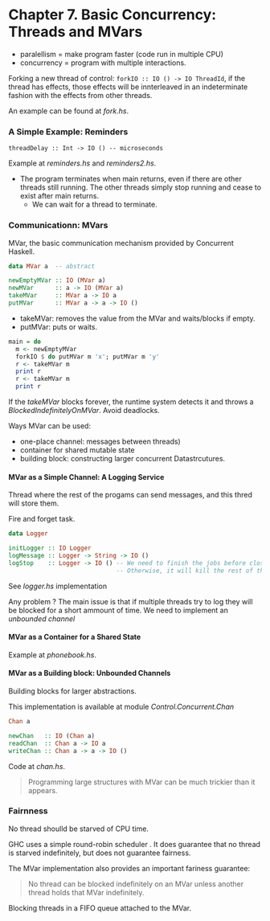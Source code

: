 # Chapter 7. Basic Concurrency: Threads and MVars

- paralellism = make program faster (code run in multiple CPU)
- concurrency = program with multiple interactions.

Forking a new thread of control: `forkIO :: IO () -> IO ThreadId`, if the thread has effects, those effects will be
innterleaved in an indeterminate fashion with the effects from other threads.

An example can be found at _fork.hs_.

### A Simple Example: Reminders

`threadDelay :: Int -> IO () -- microseconds`

Example at _reminders.hs_ and _reminders2.hs_.

- The program terminates when main returns, even if there are other threads still running. The other threads simply
stop running and cease to exist after main returns.
  - We can wait for a thread to terminate.

### Communicationn: MVars

MVar, the basic communication mechanism provided by Concurrent Haskell.

```haskell
data MVar a  -- abstract

newEmptyMVar :: IO (MVar a)
newMVar      :: a -> IO (MVar a)
takeMVar     :: MVar a -> IO a
putMVar      :: MVar a -> a -> IO ()
```

- takeMVar: removes the value from the MVar and waits/blocks if empty.
- putMVar: puts or waits.

```haskell
main = do
  m <- newEmptyMVar
  forkIO $ do putMVar m 'x'; putMVar m 'y'
  r <- takeMVar m
  print r
  r <- takeMVar m
  print r
```

If the _takeMVar_ blocks forever, the runtime system detects it and throws a _BlockedIndefinitelyOnMVar_.
Avoid deadlocks.

Ways MVar can be used:

- one-place channel: messages between threads)
- container for shared mutable state
- building block: constructing larger concurrent Datastrcutures.

#### MVar as a Simple Channel: A Logging Service

Thread where the rest of the progams can send messages, and this thred will store them.

Fire and forget task.

```haskell
data Logger

initLogger :: IO Logger
logMessage :: Logger -> String -> IO ()
logStop    :: Logger -> IO () -- We need to finish the jobs before closing the main thread
                              -- Otherwise, it will kill the rest of the threads.
```

See _logger.hs_ implementation

Any problem ? The main issue is that if multiple threads try to log they will be blocked for a short ammount of time. We need to implement an _unbounded channel_

#### MVar as a Container for a Shared State

Example at _phonebook.hs_.


#### MVar as a Building block: Unbounded Channels

Building blocks for larger abstractions.

This implementation is available at module _Control.Concurrent.Chan_

```haskell
Chan a

newChan   :: IO (Chan a)
readChan  :: Chan a -> IO a
writeChan :: Chan a -> a -> IO ()
```

Code at _chan.hs_.

> Programming large structures with MVar can be much trickier than it appears.

### Fairnness

No thread shoulld be starved of CPU time.

GHC uses a simple round-robin scheduler . It does guarantee that no thread
is starved indefinitely, but does not guarantee fairness.

The MVar implementation also provides an important fariness guarantee:

> No thread can be blocked indefinitely on an MVar unless another thread holds that MVar indefinitely.

Blocking threads in a FIFO queue attached to the MVar.

